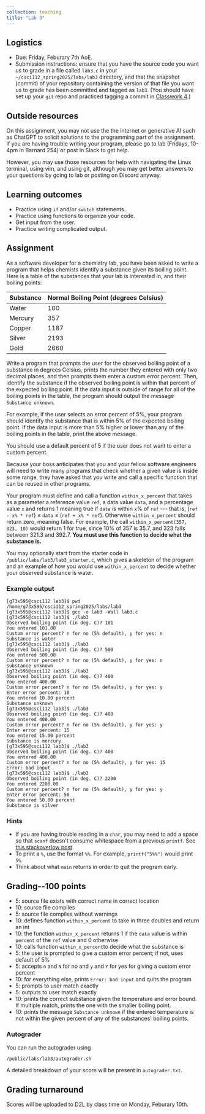 ```yaml
---
collection: teaching
title: "Lab 3"
---
```


## Logistics
* Due: Friday, Feburary 7th AoE.
* Submission instructions: ensure that you have the source code you want us to
	grade in a file called `lab3.c` in your `~/csci112_spring2025/labs/lab3`
	directory, and that the snapshot (commit) of your repository containing the version of that file you want us to grade has been committed and
	tagged as `lab3`. (You should have set up your `git` repo and practiced tagging a commit in [Classwork 4](https://fangtian-zhong.github.io/teaching/csci112-fall-2024/classwork/classwork4).)

## Outside resources

On this assignment, you may not use the the internet or generative AI such as
ChatGPT to solicit solutions to the programming part of the assignment. If you
are having trouble writing your program, please go to lab (Fridays, 10-4pm in
Barnard 254) or post in Slack to
get help.

However, you may use those resources for help with navigating the Linux
terminal, using vim, and using git, although you may get better answers to your
questions by going to lab or posting on Discord anyway.

## Learning outcomes
* Practice using `if` and/or `switch` statements.
* Practice using functions to organize your code.
* Get input from the user.
* Practice writing complicated output.

## Assignment

As a software developer for a chemistry lab, you have been asked to write a
program that helps chemists identify a substance given its boiling point. Here
is a table of the substances that your lab is interested in, and their boiling
points:

|Substance|Normal Boiling Point (degrees Celsius)|
|:---|:---|
|Water|100|
|Mercury|357|
|Copper|1187|
|Silver|2193|
|Gold|2660|

Write a
program that prompts the user for the observed boiling point of a substance in
degrees Celsius, prints the number they entered with only two decimal places,
and then prompts them enter a custom error percent. Then, identify the substance
if the observed boiling point is within that percent of the expected boiling
point. If the data input is outside of range for all of the boiling points in
the table, the program should
output the message `Substance unknown`.

For example, if the user selects an error percent of 5%,
your program should identify the substance that is
within 5% of the expected boiling point. If the data input is more than 5%
higher or lower than any of the boiling points in the table, print the above
message.

You should use a default percent of 5 if the user does not want to enter a
custom percent.

Because your boss anticipates that you and your fellow software engineers will
need to write many programs that check whether a given value is inside some
range, they have asked that you write and call a specific function that can be reused in other programs.

Your program must define and call a function `within_x_percent` that takes as
a parameter a reference value `ref`, a data value `data`, and a percentage
value `x` and returns 1 meaning true if `data` is within `x`% of `ref` --- that
is, (`ref - x% * ref`) $\leq$ `data` $\leq$  (`ref + x% * ref`). Otherwise
`within_x_percent` should return zero, meaning false. For example, the call
`within_x_percent(357, 323, 10)` would return 1 for true, since 10% of 357 is 35.7,
and 323 falls between 321.3 and 392.7. **You must use this function to decide
what the substance is.**

You may optionally start from the starter code in
`/public/labs/lab3/lab3_starter.c`, which gives a skeleton of the program and
an example of how you would use `within_x_percent` to decide whether your
observed substance is water.

### Example output

```
[g73x595@csci112 lab3]$ pwd
/home/g73x595/csci112_spring2025/labs/lab3
[g73x595@csci112 lab3]$ gcc -o lab3 -Wall lab3.c
[g73x595@csci112 lab3]$ ./lab3
Observed boiling point (in deg. C)? 101
You entered 101.00
Custom error percent? n for no (5% default), y for yes: n
Substance is water
[g73x595@csci112 lab3]$ ./lab3
Observed boiling point (in deg. C)? 500
You entered 500.00
Custom error percent? n for no (5% default), y for yes: n
Substance unknown
[g73x595@csci112 lab3]$ ./lab3
Observed boiling point (in deg. C)? 400
You entered 400.00
Custom error percent? n for no (5% default), y for yes: y
Enter error percent: 10
You entered 10.00 percent
Substance unknown
[g73x595@csci112 lab3]$ ./lab3
Observed boiling point (in deg. C)? 400
You entered 400.00
Custom error percent? n for no (5% default), y for yes: y
Enter error percent: 15
You entered 15.00 percent
Substance is mercury
[g73x595@csci112 lab3]$ ./lab3
Observed boiling point (in deg. C)? 400
You entered 400.00
Custom error percent? n for no (5% default), y for yes: 15
Error: bad input
[g73x595@csci112 lab3]$ ./lab3
Observed boiling point (in deg. C)? 2200
You entered 2200.00
Custom error percent? n for no (5% default), y for yes: y
Enter error percent: 50
You entered 50.00 percent
Substance is silver
```

### Hints
* If you are having trouble reading in a `char`, you may need to add a space so
	that `scanf` doesn't consume whitespace from a previous `printf`. See [this
	stackoverlow
	post](https://stackoverflow.com/questions/13542055/how-to-do-scanf-for-single-char-in-c/13543113).
* To print a `%`, use the format `%%`. For example, `printf("5%%")` would print
	`5%`.
* Think about what `main` returns in order to quit the program early.


## Grading--100 points

* 5: source file exists with correct name in correct location
* 10: source file compiles
* 5: source file compiles without warnings
* 10: defines function `within_x_percent` to take in three doubles and return an
	int
* 10: the function `within_x_percent` returns 1 if the `data` value is within
	`percent` of the `ref` value and 0 otherwise
* 10: calls function `within_x_percent`to decide what the substance is
* 5: the user is prompted to give a custom error percent; if not, uses default
	of 5%
* 5: accepts `n` and `N` for no and `y` and `Y` for yes for giving a custom
	error percent
* 10: for everything else, prints `Error: bad input` and quits the program
* 5: prompts to user match exactly
* 5: outputs to user match exactly
* 10: prints the correct substance given the temperature and error bound. If
	multiple match, prints the one with the smaller boiling point.
* 10: prints the message `Substance unknown` if the entered temperature is not
	within the given percent of any of the substances' boiling points.

### Autograder

You can run the autograder using

```
/public/labs/lab3/autograder.sh
```

A detailed breakdown of your score will be present in `autograder.txt`.

## Grading turnaround
Scores will be uploaded to D2L by class time on Monday, Feburary 10th.
